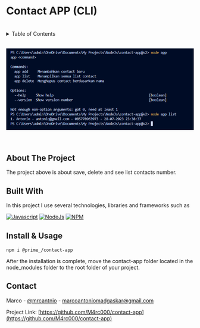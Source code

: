 # Contact APP (CLI)

<a name="readme-top"></a>

<!-- PROJECT LOGO -->
<br />

<!-- TABLE OF CONTENTS -->
<details>
  <summary>Table of Contents</summary>
  <ol>
    <li><a href="#about-the-project">About The Project</a></li>
    <li><a href="#built-with">Built With</a></li>
    <li><a href="#install">Install</a></li>
    <li><a href="#contact">Contact</a></li>
  </ol>
</details>

<br>

<!-- ABOUT THE PROJECT -->

[![Product Name Screen Shot][product-screenshot]](./src/img/Preview)

<br>

## About The Project

The project above is about save, delete and see list contacts number.

## Built With

In this project I use several technologies, libraries and frameworks such as

[![Javascript][Javascript.com]][Javascript-url]
[![NodeJs][NodeJs.com]][NodeJs-url]
[![NPM][NPM.com]][NPM-url]

## Install & Usage

```
npm i @prime_/contact-app
```

<p> After the installation is complete, move the contact-app folder located in the node_modules folder to the root folder of your project.</p>

<!-- CONTACT -->

## Contact

Marco - [@mrcantnio](https://www.instagram.com/mrcantnio_/) - marcoantoniomadgaskar@gmail.com

Project Link: [https://github.com/M4rc000/contact-app](https://github.com/M4rc000/contact-app)

<br>

<!-- MARKDOWN LINKS & IMAGES -->

[Javascript.com]: https://img.shields.io/badge/JavaScript-F7DF1E?style=for-the-badge&logo=javascript&logoColor=black
[Javascript-url]: https://developer.mozilla.org/en-US/docs/Web/JavaScript
[NodeJs.com]: https://img.shields.io/badge/Node.js-43853D?style=for-the-badge&logo=node.js&logoColor=white
[NodeJs-url]: https://nodejs.org/
[NPM.com]: https://img.shields.io/badge/NPM-%23CB3837.svg?style=for-the-badge&logo=npm&logoColor=white
[NPM-url]: https://www.npmjs.com/
[product-screenshot]: ./src/img/Preview.png

